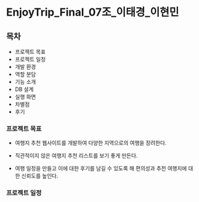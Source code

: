 # EnjoyTrip_Final_07조_이태경_이현민


## 목차

- 프로젝트 목표
- 프로젝트 일정
- 개발 환경
- 역할 분담
- 기능 소개
- DB 설계
- 실행 화면
- 차별점
- 후기

### 프로젝트 목표
- 여행지 추천 웹사이트를 개발하여 다양한 지역으로의 여행을 장려한다.

- 직관적이지 않은 여행지 추천 리스트를 보기 좋게 만든다.

- 여행 일정을 만들고 이에 대한 후기를 남길 수 있도록 해 편의성과 추천 여행지에 대한 신뢰도를 높인다.

### 프로젝트 일정

